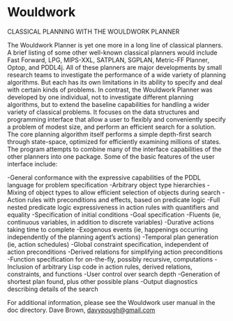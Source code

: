 # Wouldwork
CLASSICAL PLANNING WITH THE WOULDWORK PLANNER

The Wouldwork Planner is yet one more in a long line of classical planners.  A brief listing of some other well-known classical planners would include Fast Forward, LPG, MIPS-XXL, SATPLAN, SGPLAN, Metric-FF Planner, Optop, and PDDL4j.  All of these planners are major developments by small research teams to investigate the performance of a wide variety of planning algorithms.  But each has its own limitations in its ability to specify and deal with certain kinds of problems.  In contrast, the Wouldwork Planner was developed by one individual, not to investigate different planning algorithms, but to extend the baseline capabilities for handling a wider variety of classical problems.  It focuses on the data structures and programming interface that allow a user to flexibly and conveniently specify a problem of modest size, and perform an efficient search for a solution.  The core planning algorithm itself performs a simple depth-first search through state-space, optimized for efficiently examining millions of states.  The program attempts to combine many of the interface capabilities of the other planners into one package.  Some of the basic features of the user interface include:

-General conformance with the expressive capabilities of the PDDL language for problem specification
-Arbitrary object type hierarchies
-Mixing of object types to allow efficient selection of objects during search
-Action rules with preconditions and effects, based on predicate logic
-Full nested predicate logic expressiveness in action rules with quantifiers and equality
-Specification of initial conditions
-Goal specification
-Fluents (ie, continuous variables, in addition to discrete variables)
-Durative actions taking time to complete
-Exogenous events (ie, happenings occurring independently of the planning agent’s actions)
-Temporal plan generation (ie, action schedules)
-Global constraint specification, independent of action preconditions
-Derived relations for simplifying action preconditions
-Function specification for on-the-fly, possibly recursive, computations
-Inclusion of arbitrary Lisp code in action rules, derived relations, constraints, and functions
-User control over search depth
-Generation of shortest plan found, plus other possible plans
-Output diagnostics describing details of the search

For additional information, please see the Wouldwork user manual in the doc directory.
Dave Brown, davypough@gmail.com
